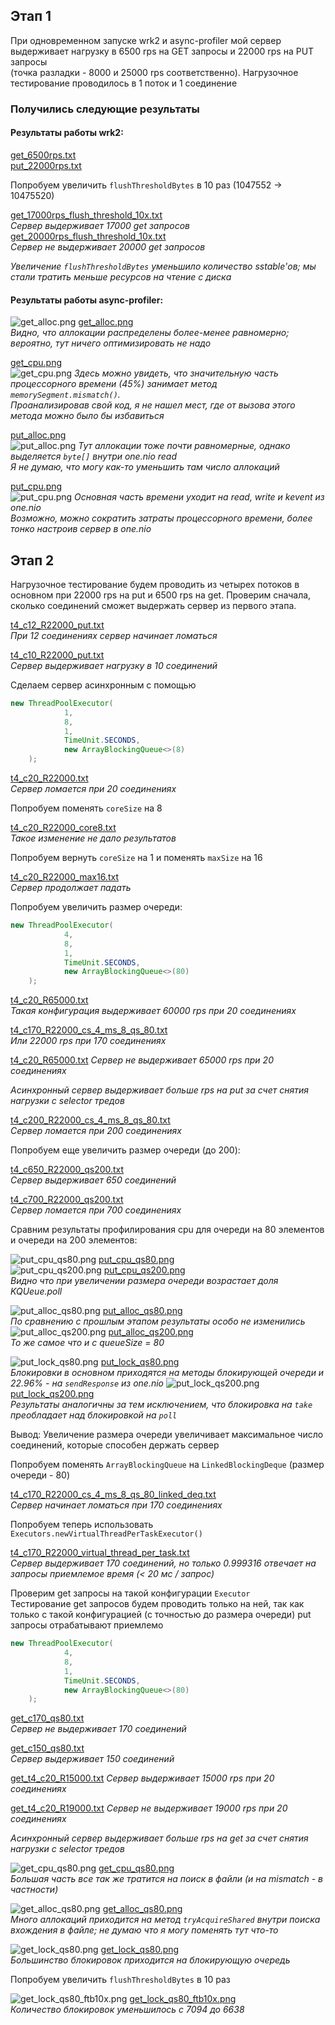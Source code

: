 ## Этап 1
При одновременном запуске wrk2 и async-profiler мой сервер выдерживает нагрузку в 6500 rps на GET запросы
и 22000 rps на PUT запросы \
(точка разладки - 8000 и 25000 rps соответственно).
Нагрузочное тестирование проводилось в 1 поток и 1 соединение

### Получились следующие результаты
#### Результаты работы wrk2:
[get_6500rps.txt](wrk%2Fresults%2Fstage1%2Fget_6500rps.txt) \
[put_22000rps.txt](wrk%2Fresults%2Fstage1%2Fput_22000rps.txt)

Попробуем увеличить ```flushThresholdBytes``` в 10 раз (1047552 -> 10475520)

[get_17000rps_flush_threshold_10x.txt](wrk%2Fresults%2Fstage1%2Fget_17000rps_flush_threshold_10x.txt) \
_Сервер выдерживает 17000 get запросов_ \
[get_20000rps_flush_threshold_10x.txt](wrk%2Fresults%2Fstage1%2Fget_20000rps_flush_threshold_10x.txt) \
_Сервер не выдерживает 20000 get запросов_

_Увеличение ```flushThresholdBytes``` уменьшило количество sstable'ов; мы стали тратить меньше ресурсов на чтение с диска_

#### Результаты работы async-profiler:
![get_alloc.png](asprof%2Fstage1%2Fget_alloc.png)
[get_alloc.png](asprof%2Fstage1%2Fget_alloc.png) \
_Видно, что аллокации распределены более-менее равномерно; вероятно, тут ничего оптимизировать не надо_

[get_cpu.png](asprof%2Fstage1%2Fget_cpu.png) \
![get_cpu.png](asprof%2Fstage1%2Fget_cpu.png)
_Здесь можно увидеть, что значительную часть процессорного времени (45%) занимает метод ```memorySegment.mismatch()```. \
Проанализировав свой код, я не нашел мест, где от вызова этого метода можно было бы избавиться_

[put_alloc.png](asprof%2Fstage1%2Fput_alloc.png) \
![put_alloc.png](asprof%2Fstage1%2Fput_alloc.png)
_Тут аллокации тоже почти равномерные, однако выделяется ```byte[]``` внутри one.nio read \
Я не думаю, что могу как-то уменьшить там число аллокаций_

[put_cpu.png](asprof%2Fstage1%2Fput_cpu.png) \
![put_cpu.png](asprof%2Fstage1%2Fput_cpu.png)
_Основная часть времени уходит на read, write и kevent из one.nio \
Возможно, можно сократить затраты процессорного времени, более тонко настроив сервер в one.nio_

## Этап 2
Нагрузочное тестирование будем проводить из четырех потоков в основном при 22000 rps на put и 6500 rps на get.
Проверим сначала, сколько соединений сможет выдержать сервер из первого этапа.

[t4_c12_R22000_put.txt](wrk%2Fresults%2Fstage2%2Fexecutor_threads_1%2Ft4_c12_R22000_put.txt) \
_При 12 соединениях сервер начинает ломаться_

[t4_c10_R22000_put.txt](wrk%2Fresults%2Fstage2%2Fexecutor_threads_1%2Ft4_c10_R22000_put.txt) \
_Сервер выдерживает нагрузку в 10 соединений_

Сделаем сервер асинхронным с помощью
```java
new ThreadPoolExecutor(
            1,
            8,
            1,
            TimeUnit.SECONDS,
            new ArrayBlockingQueue<>(8)
    );
```

[t4_c20_R22000.txt](wrk%2Fresults%2Fstage2%2Ft4_c20_R22000.txt) \
_Сервер ломается при 20 соединениях_

Попробуем поменять ```coreSize``` на 8 

[t4_c20_R22000_core8.txt](wrk%2Fresults%2Fstage2%2Ft4_c20_R22000_core8.txt) \
_Такое изменение не дало результатов_

Попробуем вернуть ```coreSize``` на 1 и поменять ```maxSize``` на 16

[t4_c20_R22000_max16.txt](wrk%2Fresults%2Fstage2%2Ft4_c20_R22000_max16.txt) \
_Сервер продолжает падать_

Попробуем увеличить размер очереди:
```java
new ThreadPoolExecutor(
            4,
            8,
            1,
            TimeUnit.SECONDS,
            new ArrayBlockingQueue<>(80)
    );
```

[t4_c20_R65000.txt](wrk%2Fresults%2Fstage2%2Ft4_c20_R65000.txt) \
_Такая конфигурация выдерживает 60000 rps при 20 соединениях_

[t4_c170_R22000_cs_4_ms_8_qs_80.txt](wrk%2Fresults%2Fstage2%2Ft4_c170_R22000_cs_4_ms_8_qs_80.txt) \
_Или 22000 rps при 170 соединениях_

[t4_c20_R65000.txt](wrk%2Fresults%2Fstage2%2Ft4_c20_R65000.txt)
_Сервер не выдерживает 65000 rps при 20 соединениях_

_Асинхронный сервер выдерживает больше rps на put за счет снятия нагрузки с selector тредов_

[t4_c200_R22000_cs_4_ms_8_qs_80.txt](wrk%2Fresults%2Fstage2%2Ft4_c200_R22000_cs_4_ms_8_qs_80.txt) \
_Сервер ломается при 200 соединениях_

Попробуем еще увеличить размер очереди (до 200):

[t4_c650_R22000_qs200.txt](wrk%2Fresults%2Fstage2%2Ft4_c650_R22000_qs200.txt) \
_Сервер выдерживает 650 соединений_

[t4_c700_R22000_qs200.txt](wrk%2Fresults%2Fstage2%2Ft4_c700_R22000_qs200.txt) \
_Сервер ломается при 700 соединениях_

Сравним результаты профилирования cpu для очереди на 80 элементов и очереди на 200 элементов:

![put_cpu_qs80.png](asprof%2Fstage2%2Fput_cpu_qs80.png)
[put_cpu_qs80.png](asprof%2Fstage2%2Fput_cpu_qs80.png) \
![put_cpu_qs200.png](asprof%2Fstage2%2Fput_cpu_qs200.png)
[put_cpu_qs200.png](asprof%2Fstage2%2Fput_cpu_qs200.png) \
_Видно что при увеличении размера очереди возрастает доля KQUeue.poll_

![put_alloc_qs80.png](asprof%2Fstage2%2Fput_alloc_qs80.png)
[put_alloc_qs80.png](asprof%2Fstage2%2Fput_alloc_qs80.png) \
_По сравнению с прошлым этапом результаты особо не изменились_ \
![put_alloc_qs200.png](asprof%2Fstage2%2Fput_alloc_qs200.png)
[put_alloc_qs200.png](asprof%2Fstage2%2Fput_alloc_qs200.png) \
_То же самое что и с queueSize = 80_

![put_lock_qs80.png](asprof%2Fstage2%2Fput_lock_qs80.png)
[put_lock_qs80.png](asprof%2Fstage2%2Fput_lock_qs80.png) \
_Блокировки в основном приходятся на методы блокирующей очереди и 22.96% - на ```sendResponse``` из one.nio_
![put_lock_qs200.png](asprof%2Fstage2%2Fput_lock_qs200.png)
[put_lock_qs200.png](asprof%2Fstage2%2Fput_lock_qs200.png) \
_Результаты аналогичны за тем исключением, что блокировка на ```take``` преобладает над блокировкой на ```poll```_



Вывод:
Увеличение размера очереди увеличивает максимальное число соединений, которые способен держать сервер


Попробуем поменять ```ArrayBlockingQueue``` на ```LinkedBlockingDeque``` (размер очереди - 80)

[t4_c170_R22000_cs_4_ms_8_qs_80_linked_deq.txt](wrk%2Fresults%2Fstage2%2Ft4_c170_R22000_cs_4_ms_8_qs_80_linked_deq.txt) \
_Сервер начинает ломаться при 170 соединениях_

Попробуем теперь использовать ```Executors.newVirtualThreadPerTaskExecutor()```

[t4_c170_R22000_virtual_thread_per_task.txt](wrk%2Fresults%2Fstage2%2Ft4_c170_R22000_virtual_thread_per_task.txt) \
_Сервер выдерживает 170 соединений, но только 0.999316 отвечает на запросы приемлемое время (< 20 мс / запрос)_

Проверим get запросы на такой конфигурации ```Executor``` \
Тестирование get запросов будем проводить только на ней, так как только с такой конфигурацией (с точностью до размера очереди) put запросы отрабатывают приемлемо
```java
new ThreadPoolExecutor(
            4,
            8,
            1,
            TimeUnit.SECONDS,
            new ArrayBlockingQueue<>(80)
    );
```

[get_c170_qs80.txt](wrk%2Fresults%2Fstage2%2Fget_c170_qs80.txt) \
_Сервер не выдерживает 170 соединений_

[get_c150_qs80.txt](wrk%2Fresults%2Fstage2%2Fget_c150_qs80.txt) \
_Сервер выдерживает 150 соединений_

[get_t4_c20_R15000.txt](wrk%2Fresults%2Fstage2%2Fget_t4_c20_R15000.txt)
_Сервер выдерживает 15000 rps при 20 соединениях_

[get_t4_c20_R19000.txt](wrk%2Fresults%2Fstage2%2Fget_t4_c20_R19000.txt)
_Сервер не выдерживает 19000 rps при 20 соединениях_

_Асинхронный сервер выдерживает больше rps на get за счет снятия нагрузки с selector тредов_

![get_cpu_qs80.png](asprof%2Fstage2%2Fget_cpu_qs80.png)
[get_cpu_qs80.png](asprof%2Fstage2%2Fget_cpu_qs80.png) \
_Большая часть все так же тратится на поиск в файли (и на mismatch - в частности)_

![get_alloc_qs80.png](asprof%2Fstage2%2Fget_alloc_qs80.png)
[get_alloc_qs80.png](asprof%2Fstage2%2Fget_alloc_qs80.png) \
_Много аллокаций приходится на метод ```tryAcquireShared``` внутри поиска вхождения в файле; не думаю что я могу поменять тут что-то_

![get_lock_qs80.png](asprof%2Fstage2%2Fget_lock_qs80.png)
[get_lock_qs80.png](asprof%2Fstage2%2Fget_lock_qs80.png) \
_Большинство блокировок приходится на блокирующую очередь_

Попробуем увеличить ```flushThresholdBytes``` в 10 раз

![get_lock_qs80_ftb10x.png](asprof%2Fstage2%2Fget_lock_qs80_ftb10x.png)
[get_lock_qs80_ftb10x.png](asprof%2Fstage2%2Fget_lock_qs80_ftb10x.png) \
_Количество блокировок уменьшилось с 7094 до 6638_